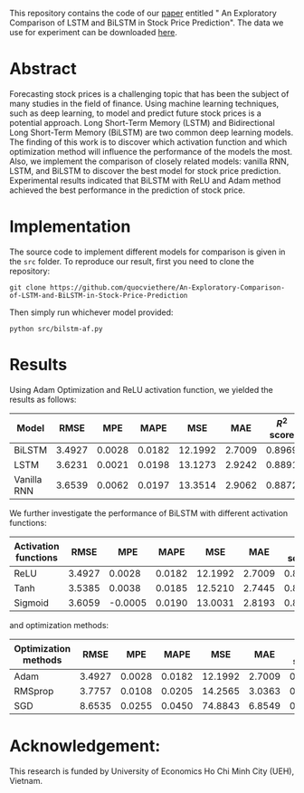 This repository contains the code of our [paper](https://link.springer.com/chapter/10.1007/978-981-99-5166-6_35) entitled "
An Exploratory Comparison of LSTM and BiLSTM in Stock Price Prediction". The data we use for experiment can be downloaded [here](https://github.com/quocviethere/An-Exploratory-Comparison-of-LSTM-and-BiLSTM-in-Stock-Price-Prediction/data/AAPL.csv).

# Abstract
Forecasting stock prices is a challenging topic that has been the subject of many studies in the field of finance. Using machine learning techniques, such as deep learning, to model and predict future stock prices is a potential approach. Long Short-Term Memory (LSTM) and Bidirectional Long Short-Term Memory (BiLSTM) are two common deep learning models. The finding of this work is to discover which activation function and which optimization method will influence the performance of the models the most. Also, we implement the comparison of closely related models: vanilla RNN, LSTM, and BiLSTM to discover the best model for stock price prediction. Experimental results indicated that BiLSTM with ReLU and Adam method achieved the best performance in the prediction of stock price.

# Implementation

The source code to implement different models for comparison is given in the `src` folder. To reproduce our result, first you need to clone the repository:

```
git clone https://github.com/quocviethere/An-Exploratory-Comparison-of-LSTM-and-BiLSTM-in-Stock-Price-Prediction
```

Then simply run whichever model provided:

```
python src/bilstm-af.py
```

# Results

Using Adam Optimization and ReLU activation function, we yielded the results as follows:

| Model        | RMSE   | MPE    | MAPE   | MSE    | MAE    | $R^2$ score |
|--------------|--------|--------|--------|--------|--------|----------|
| BiLSTM       | 3.4927 | 0.0028 | 0.0182 | 12.1992 | 2.7009 | 0.8969   |
| LSTM         | 3.6231 | 0.0021 | 0.0198 | 13.1273 | 2.9242 | 0.8891   |
| Vanilla RNN  | 3.6539 | 0.0062 | 0.0197 | 13.3514 | 2.9062 | 0.8872   |


We further investigate the performance of BiLSTM with different activation functions:

|  Activation functions   | RMSE   | MPE    | MAPE   | MSE    | MAE    | $R^2$ score |
|---------|--------|--------|--------|--------|--------|----------|
| ReLU    | 3.4927 | 0.0028 | 0.0182 | 12.1992 | 2.7009 | 0.8969   |
| Tanh    | 3.5385 | 0.0038 | 0.0185 | 12.5210 | 2.7445 | 0.8942   |
| Sigmoid | 3.6059 | -0.0005 | 0.0190 | 13.0031 | 2.8193 | 0.8901   |

and optimization methods:

| Optimization methods | RMSE   | MPE     | MAPE   | MSE    | MAE    | $R^2$ score |
|----------|--------|--------|--------|--------|--------|----------|
| Adam     | 3.4927 | 0.0028 | 0.0182 | 12.1992 | 2.7009 | 0.8969   |
| RMSprop  | 3.7757 | 0.0108 | 0.0205 | 14.2565 | 3.0363 | 0.8795   |
| SGD      | 8.6535 | 0.0255 | 0.0450 | 74.8843 | 6.8549 | 0.3675   |


# Acknowledgement:
This research is funded by University of Economics Ho Chi Minh City (UEH), Vietnam.
